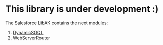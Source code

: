 # This library is under development :)

The Salesforce LibAK contains the next modules:

1. [DynamicSOQL](blob/main/DynamicSOQL/DynamicSOQL.md)
2. WebServerRouter